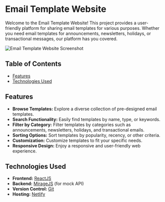 # Email Template Website

Welcome to the Email Template Website! This project provides a user-friendly platform for sharing email templates for various purposes. Whether you need email templates for announcements, newsletters, holidays, or transactional messages, our platform has you covered.

![Email Template Website Screenshot](email-03\src\assets\screenshot.png)

## Table of Contents

- [Features](#features)
- [Technologies Used](#technologies-used)

## Features

- **Browse Templates:** Explore a diverse collection of pre-designed email templates.
- **Search Functionality:** Easily find templates by name, type, or keywords.
- **Filter by Category:** Filter templates by categories such as announcements, newsletters, holidays, and transactional emails.
- **Sorting Options:** Sort templates by popularity, recency, or other criteria.
- **Customization:** Customize templates to fit your specific needs.
- **Responsive Design:** Enjoy a responsive and user-friendly web experience.

## Technologies Used

- **Frontend:** [ReactJS](https://reactjs.org/)
- **Backend:** [MirageJS](https://miragejs.com/) (for mock API)
- **Version Control:** [Git](https://git-scm.com/)
- **Hosting:** [Netlify](https://clever-lolly-7da972.netlify.app/)


